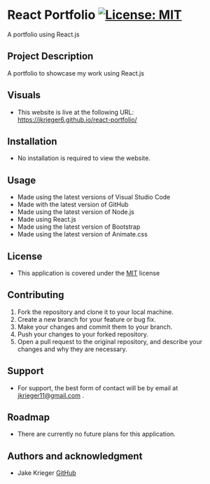 # React Portfolio [![License: MIT](https://img.shields.io/badge/License-MIT-yellow.svg)](https://opensource.org/licenses/MIT)

A portfolio using React.js

## Project Description
A portfolio to showcase my work using React.js

## Visuals
* This website is live at the following URL:  https://jkrieger6.github.io/react-portfolio/

## Installation
* No installation is required to view the website.

## Usage
* Made using the latest versions of Visual Studio Code
* Made with the latest version of GitHub
* Made using the latest version of Node.js
* Made using React.js
* Made using the latest version of Bootstrap
* Made using the latest version of Animate.css

## License
* This application is covered under the [MIT](https://choosealicense.com/licenses/mit/) license

## Contributing
1. Fork the repository and clone it to your local machine.
2. Create a new branch for your feature or bug fix.
3. Make your changes and commit them to your branch.
4. Push your changes to your forked repository.
5. Open a pull request to the original repository, and describe your changes and why they are necessary.


## Support
* For support, the best form of contact will be by email at jkrieger11@gmail.com .

## Roadmap
* There are currently no future plans for this application. 

## Authors and acknowledgment
* Jake Krieger
[GitHub](https://github.com/jkrieger6?tab=repositories "GitHub Repos")



